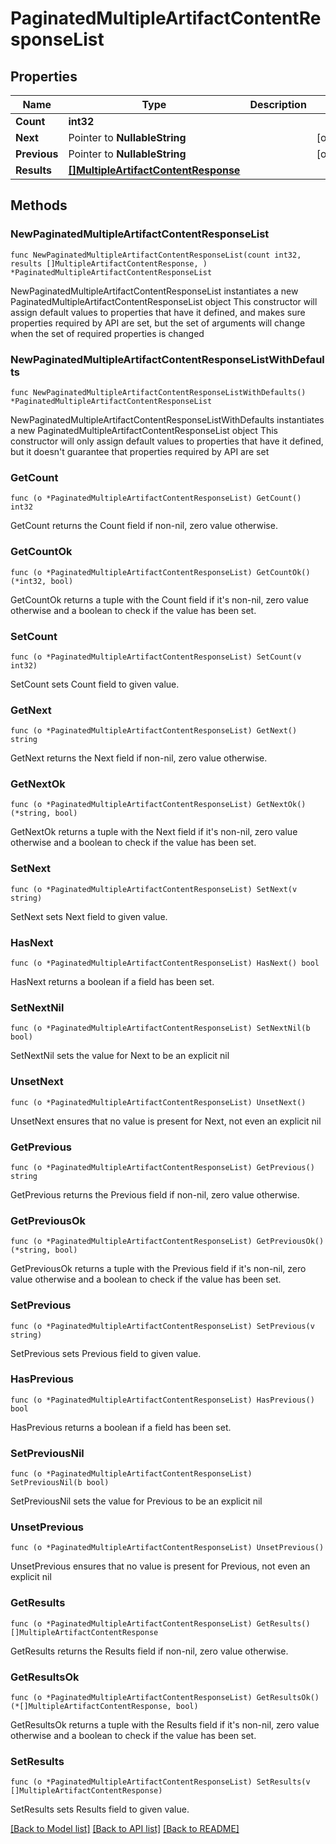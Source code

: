 # PaginatedMultipleArtifactContentResponseList

## Properties

Name | Type | Description | Notes
------------ | ------------- | ------------- | -------------
**Count** | **int32** |  | 
**Next** | Pointer to **NullableString** |  | [optional] 
**Previous** | Pointer to **NullableString** |  | [optional] 
**Results** | [**[]MultipleArtifactContentResponse**](MultipleArtifactContentResponse.md) |  | 

## Methods

### NewPaginatedMultipleArtifactContentResponseList

`func NewPaginatedMultipleArtifactContentResponseList(count int32, results []MultipleArtifactContentResponse, ) *PaginatedMultipleArtifactContentResponseList`

NewPaginatedMultipleArtifactContentResponseList instantiates a new PaginatedMultipleArtifactContentResponseList object
This constructor will assign default values to properties that have it defined,
and makes sure properties required by API are set, but the set of arguments
will change when the set of required properties is changed

### NewPaginatedMultipleArtifactContentResponseListWithDefaults

`func NewPaginatedMultipleArtifactContentResponseListWithDefaults() *PaginatedMultipleArtifactContentResponseList`

NewPaginatedMultipleArtifactContentResponseListWithDefaults instantiates a new PaginatedMultipleArtifactContentResponseList object
This constructor will only assign default values to properties that have it defined,
but it doesn't guarantee that properties required by API are set

### GetCount

`func (o *PaginatedMultipleArtifactContentResponseList) GetCount() int32`

GetCount returns the Count field if non-nil, zero value otherwise.

### GetCountOk

`func (o *PaginatedMultipleArtifactContentResponseList) GetCountOk() (*int32, bool)`

GetCountOk returns a tuple with the Count field if it's non-nil, zero value otherwise
and a boolean to check if the value has been set.

### SetCount

`func (o *PaginatedMultipleArtifactContentResponseList) SetCount(v int32)`

SetCount sets Count field to given value.


### GetNext

`func (o *PaginatedMultipleArtifactContentResponseList) GetNext() string`

GetNext returns the Next field if non-nil, zero value otherwise.

### GetNextOk

`func (o *PaginatedMultipleArtifactContentResponseList) GetNextOk() (*string, bool)`

GetNextOk returns a tuple with the Next field if it's non-nil, zero value otherwise
and a boolean to check if the value has been set.

### SetNext

`func (o *PaginatedMultipleArtifactContentResponseList) SetNext(v string)`

SetNext sets Next field to given value.

### HasNext

`func (o *PaginatedMultipleArtifactContentResponseList) HasNext() bool`

HasNext returns a boolean if a field has been set.

### SetNextNil

`func (o *PaginatedMultipleArtifactContentResponseList) SetNextNil(b bool)`

 SetNextNil sets the value for Next to be an explicit nil

### UnsetNext
`func (o *PaginatedMultipleArtifactContentResponseList) UnsetNext()`

UnsetNext ensures that no value is present for Next, not even an explicit nil
### GetPrevious

`func (o *PaginatedMultipleArtifactContentResponseList) GetPrevious() string`

GetPrevious returns the Previous field if non-nil, zero value otherwise.

### GetPreviousOk

`func (o *PaginatedMultipleArtifactContentResponseList) GetPreviousOk() (*string, bool)`

GetPreviousOk returns a tuple with the Previous field if it's non-nil, zero value otherwise
and a boolean to check if the value has been set.

### SetPrevious

`func (o *PaginatedMultipleArtifactContentResponseList) SetPrevious(v string)`

SetPrevious sets Previous field to given value.

### HasPrevious

`func (o *PaginatedMultipleArtifactContentResponseList) HasPrevious() bool`

HasPrevious returns a boolean if a field has been set.

### SetPreviousNil

`func (o *PaginatedMultipleArtifactContentResponseList) SetPreviousNil(b bool)`

 SetPreviousNil sets the value for Previous to be an explicit nil

### UnsetPrevious
`func (o *PaginatedMultipleArtifactContentResponseList) UnsetPrevious()`

UnsetPrevious ensures that no value is present for Previous, not even an explicit nil
### GetResults

`func (o *PaginatedMultipleArtifactContentResponseList) GetResults() []MultipleArtifactContentResponse`

GetResults returns the Results field if non-nil, zero value otherwise.

### GetResultsOk

`func (o *PaginatedMultipleArtifactContentResponseList) GetResultsOk() (*[]MultipleArtifactContentResponse, bool)`

GetResultsOk returns a tuple with the Results field if it's non-nil, zero value otherwise
and a boolean to check if the value has been set.

### SetResults

`func (o *PaginatedMultipleArtifactContentResponseList) SetResults(v []MultipleArtifactContentResponse)`

SetResults sets Results field to given value.



[[Back to Model list]](../README.md#documentation-for-models) [[Back to API list]](../README.md#documentation-for-api-endpoints) [[Back to README]](../README.md)


